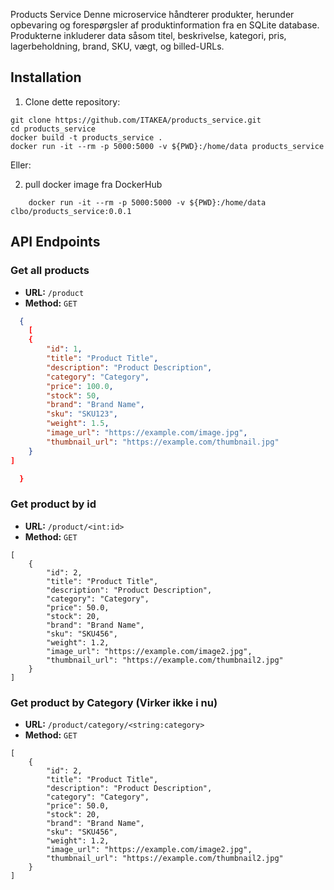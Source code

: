 Products Service
Denne microservice håndterer produkter, herunder opbevaring og forespørgsler af produktinformation fra en SQLite database. Produkterne inkluderer data såsom titel, beskrivelse, kategori, pris, lagerbeholdning, brand, SKU, vægt, og billed-URLs.



## Installation

1. Clone dette repository:

```
git clone https://github.com/ITAKEA/products_service.git
cd products_service
docker build -t products_service .
docker run -it --rm -p 5000:5000 -v ${PWD}:/home/data products_service

```

Eller:    

2. pull docker image fra DockerHub

```
    docker run -it --rm -p 5000:5000 -v ${PWD}:/home/data clbo/products_service:0.0.1

```

## API Endpoints

### Get all products

- **URL:** `/product`
- **Method:** `GET`


```json
  {
    [
    {
        "id": 1,
        "title": "Product Title",
        "description": "Product Description",
        "category": "Category",
        "price": 100.0,
        "stock": 50,
        "brand": "Brand Name",
        "sku": "SKU123",
        "weight": 1.5,
        "image_url": "https://example.com/image.jpg",
        "thumbnail_url": "https://example.com/thumbnail.jpg"
    }
]

  }
```
### Get product by id

- **URL:** `/product/<int:id>`
- **Method:** `GET`

```
[
    {
        "id": 2,
        "title": "Product Title",
        "description": "Product Description",
        "category": "Category",
        "price": 50.0,
        "stock": 20,
        "brand": "Brand Name",
        "sku": "SKU456",
        "weight": 1.2,
        "image_url": "https://example.com/image2.jpg",
        "thumbnail_url": "https://example.com/thumbnail2.jpg"
    }
]
```


### Get product by Category (Virker ikke i nu)

- **URL:** `/product/category/<string:category>`
- **Method:** `GET`

```
[
    {
        "id": 2,
        "title": "Product Title",
        "description": "Product Description",
        "category": "Category",
        "price": 50.0,
        "stock": 20,
        "brand": "Brand Name",
        "sku": "SKU456",
        "weight": 1.2,
        "image_url": "https://example.com/image2.jpg",
        "thumbnail_url": "https://example.com/thumbnail2.jpg"
    }
]
```
